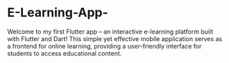 # E-Learning-App-
Welcome to my first Flutter app – an interactive e-learning platform built with Flutter and Dart! This simple yet effective mobile application serves as a frontend for online learning, providing a user-friendly interface for students to access educational content.
